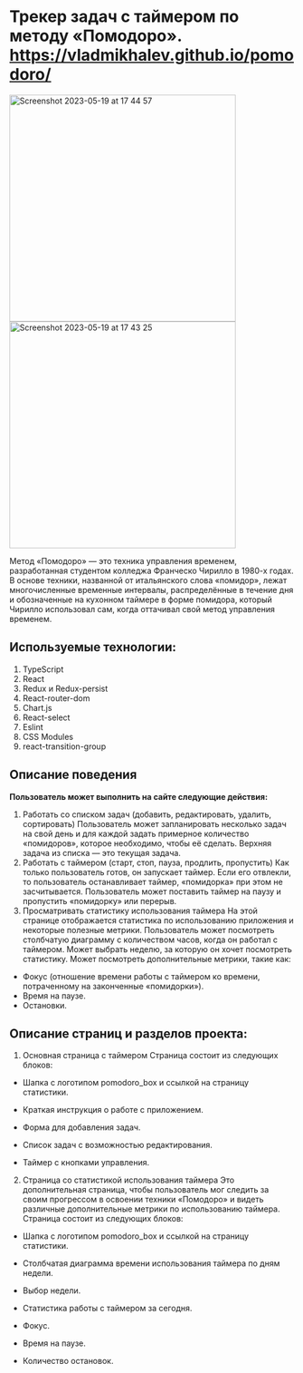 # Трекер задач с таймером по методу «Помодоро».       https://vladmikhalev.github.io/pomodoro/
<img width="400" alt="Screenshot 2023-05-19 at 17 44 57" src="https://github.com/vladmikhalev/pomodoro/assets/107835280/c87ec3c1-ac48-4fb1-808e-7c95ea819776">
<img width="400" alt="Screenshot 2023-05-19 at 17 43 25" src="https://github.com/vladmikhalev/pomodoro/assets/107835280/2bb16cbf-b475-4135-be27-a3503112181c">



Метод «Помодоро» — это техника управления временем, разработанная студентом колледжа Франческо Чирилло в 1980-х годах. В основе техники, названной от итальянского слова «помидор», лежат многочисленные временные интервалы, распределённые в течение дня и обозначенные на кухонном таймере в форме помидора, который Чирилло использовал сам, когда оттачивал свой метод управления временем.

## Используемые технологии:
1. TypeScript 
2. React
3. Redux и Redux-persist 
4. React-router-dom 
5. Chart.js 
6. React-select 
7. Eslint 
8. CSS Modules 
9. react-transition-group




## Описание поведения 
**Пользователь может выполнить на сайте следующие действия:**
1. Работать со списком задач (добавить, редактировать, удалить, сортировать)
Пользователь может запланировать несколько задач на свой день и для каждой задать примерное количество «помидоров», которое необходимо, чтобы её сделать. Верхняя задача из списка — это текущая задача.
2. Работать с таймером (старт, стоп, пауза, продлить, пропустить)
Как только пользователь готов, он запускает таймер. Если его отвлекли, то пользователь останавливает таймер, «помидорка» при этом не засчитывается. Пользователь может поставить таймер на паузу и пропустить «помидорку» или перерыв.
3. Просматривать статистику использования таймера
На этой странице отображается статистика по использованию приложения и некоторые полезные метрики. Пользователь может посмотреть столбчатую диаграмму с количеством часов, когда он работал с таймером. Может выбрать неделю, за которую он хочет посмотреть статистику. Может посмотреть дополнительные метрики, такие как:

- Фокус (отношение времени работы с таймером ко времени, потраченному на законченные «помидорки»).
- Время на паузе. 
- Остановки.




## Описание страниц и разделов проекта:

1. Основная страница с таймером
Страница состоит из следующих блоков:

- Шапка с логотипом pomodoro_box и ссылкой на страницу статистики.

- Краткая инструкция о работе с приложением.

- Форма для добавления задач.

- Список задач с возможностью редактирования.

- Таймер с кнопками управления.


2. Страница со статистикой использования таймера
Это дополнительная страница, чтобы пользователь мог следить за своим прогрессом в освоении техники «Помодоро» и видеть различные дополнительные метрики по использованию таймера.
Страница состоит из следующих блоков:

- Шапка с логотипом pomodoro_box и ссылкой на страницу статистики.

- Столбчатая диаграмма времени использования таймера по дням недели.

- Выбор недели.

- Статистика работы с таймером за сегодня.

- Фокус.

- Время на паузе.

- Количество остановок.


